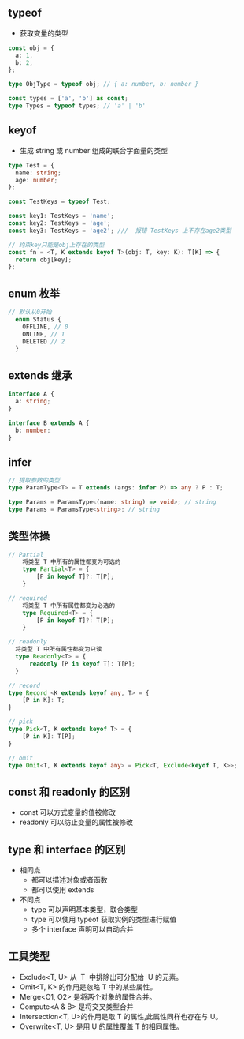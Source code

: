 ## typeof

- 获取变量的类型

```ts
const obj = {
  a: 1,
  b: 2,
};

type ObjType = typeof obj; // { a: number, b: number }

const types = ['a', 'b'] as const;
type Types = typeof types; // 'a' | 'b'
```

## keyof

- 生成 string 或 number 组成的联合字面量的类型

```ts
type Test = {
  name: string;
  age: number;
};

const TestKeys = typeof Test;

const key1: TestKeys = 'name';
const key2: TestKeys = 'age';
const key3: TestKeys = 'age2'; ///  报错 TestKeys 上不存在age2类型

// 约束key只能是obj上存在的类型
const fn = <T, K extends keyof T>(obj: T, key: K): T[K] => {
  return obj[key];
};
```

## enum 枚举

```js
// 默认从0开始
  enum Status {
    OFFLINE, // 0
    ONLINE, // 1
    DELETED // 2
  }

```

## extends 继承

```ts
interface A {
  a: string;
}

interface B extends A {
  b: number;
}
```

## infer

```ts
// 提取参数的类型
type ParamType<T> = T extends (args: infer P) => any ? P : T;

type Params = ParamsType<(name: string) => void>; // string
type Params = ParamsType<string>; // string
```

## 类型体操

```ts
// Partial
    将类型 T 中所有的属性都变为可选的
    type Partial<T> = {
        [P in keyof T]?: T[P];
    }

// required
    将类型 T 中所有属性都变为必选的
    type Required<T> = {
        [P in keyof T]?: T[P];
    }

// readonly
  将类型 T 中所有属性都变为只读
  type Readonly<T> = {
      readonly [P in keyof T]: T[P];
  }

// record
type Record <K extends keyof any, T> = {
    [P in K]: T;
}

// pick
type Pick<T, K extends keyof T> = {
    [P in K]: T[P];
}

// omit
type Omit<T, K extends keyof any> = Pick<T, Exclude<keyof T, K>>;
```

## const 和 readonly 的区别

- const 可以方式变量的值被修改
- readonly 可以防止变量的属性被修改

## type 和 interface 的区别

- 相同点
  - 都可以描述对象或者函数
  - 都可以使用 extends
- 不同点
  - type 可以声明基本类型，联合类型
  - type 可以使用 typeof 获取实例的类型进行赋值
  - 多个 interface 声明可以自动合并

## 工具类型

- Exclude<T, U> 从  T  中排除出可分配给  U 的元素。
- Omit<T, K> 的作用是忽略 T 中的某些属性。
- Merge<O1, O2> 是将两个对象的属性合并。
- Compute<A & B> 是将交叉类型合并
- Intersection<T, U>的作用是取 T 的属性,此属性同样也存在与 U。
- Overwrite<T, U> 是用 U 的属性覆盖 T 的相同属性。

<Gitalk />